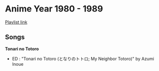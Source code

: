 # Anime Year 1980 - 1989

[Playlist link](https://open.spotify.com/user/fz230568w0ccmom2dg3zvxq1h/playlist/6sYDCCSNTd6og2oLvefJwA)

## Songs

**Tonari no Totoro**
* ED : "Tonari no Totoro (となりのトトロ; My Neighbor Totoro)" by Azumi Inoue